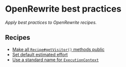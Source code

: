 # OpenRewrite best practices

_Apply best practices to OpenRewrite recipes._

## Recipes

* [Make all `Recipe#getVisitor()` methods public](publicgetvisitor.md)
* [Set default estimated effort](setdefaultestimatedeffortperoccurrence.md)
* [Use a standard name for `ExecutionContext`](executioncontextparametername.md)



